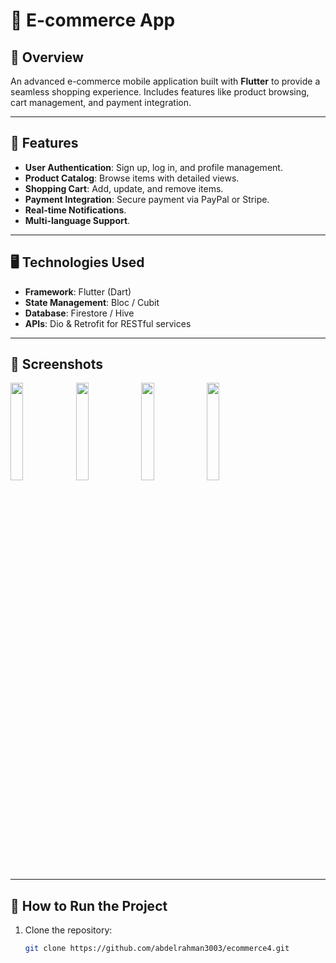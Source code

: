 # 🛒 E-commerce App

## 📖 Overview
An advanced e-commerce mobile application built with **Flutter** to provide a seamless shopping experience. Includes features like product browsing, cart management, and payment integration.

---

## 🌟 Features
- **User Authentication**: Sign up, log in, and profile management.
- **Product Catalog**: Browse items with detailed views.
- **Shopping Cart**: Add, update, and remove items.
- **Payment Integration**: Secure payment via PayPal or Stripe.
- **Real-time Notifications**.
- **Multi-language Support**.

---

## 🖥️ Technologies Used
- **Framework**: Flutter (Dart)
- **State Management**: Bloc / Cubit
- **Database**: Firestore / Hive
- **APIs**: Dio & Retrofit for RESTful services

---

## 📸 Screenshots

<p align="left">
  <img src="https://github.com/user-attachments/assets/91ec3e41-1138-4212-b2b9-f3ff1a1eff41" width="20%" />
  <img src="https://github.com/user-attachments/assets/85d426b7-9ff0-45b2-abfd-66cdd478a079" width="20%" />
  <img src="https://github.com/user-attachments/assets/48a1f7af-3dba-429c-bfda-b37d35208983" width="20%" />
  <img src="https://github.com/user-attachments/assets/01d115a5-ac8f-4cd1-9adf-a534901d1399" width="20%" />
</p>


---

## 🚀 How to Run the Project
1. Clone the repository:
   ```bash
   git clone https://github.com/abdelrahman3003/ecommerce4.git
